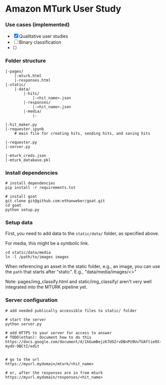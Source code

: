 # Amazon MTurk User Study


### Use cases (implemented)

- [x] Qualitative user studies
- [ ] Binary classification
- [ ] 

### Folder structure

```
|-pages/
    |-mturk.html
    |-responses.html
|-static/
    |-data/
        |-hits/
            |-<hit_name>.json
        |-responses/
            |-<hit_name>.json
        |-media/
            |-

|-hit_maker.py
|-requester.ipynb
    # main file for creating hits, sending hits, and saving hits

|-requester.py
|-server.py

|-mturk_creds.json
|-mturk_database.pkl
```

### Install dependencies

```
# install dependencies
pip install -r requirements.txt

# install goat
git clone git@github.com:ethanweber/goat.git
cd goat
python setup.py
```

### Setup data

First, you need to add data to the `static/data/` folder, as specified above.

For media, this might be a symbolic link.
```
cd static/data/media
ln -l /path/to/images images
```

When referencing an asset in the static folder, e.g., an image, you can use the `path` that starts after "static".
E.g., "data/media/images/<>"


Note:
pages/img_classify.html and static/img_classify/ aren't very well integrated into the MTURK pipeline yet.


### Server configuration

```
# add needed publically accessible files to static/ folder

# start the server
python server.py

# add HTTPS to your server for access to answer
# TODO(ethan): document how to do this
https://docs.google.com/document/d/1kGumBejzK7UO2rvDBnPU9UvTUAftie0X-mydV-9BCtI/edit


# go to the url
https://myurl.mydomain/mturk/<hit_name>

# or, after the responses are in from mturk
https://myurl.mydomain/responses/<hit_name>

```
